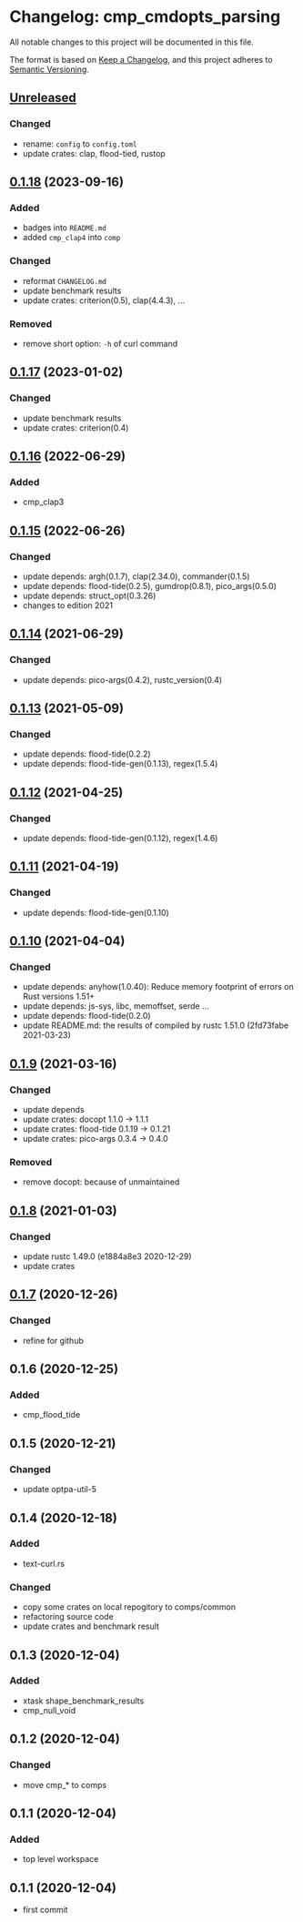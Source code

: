 # Changelog: cmp_cmdopts_parsing

All notable changes to this project will be documented in this file.

The format is based on [Keep a Changelog](https://keepachangelog.com/en/1.0.0/),
and this project adheres to [Semantic Versioning](https://semver.org/spec/v2.0.0.html).

## [Unreleased]
### Changed
* rename: `config` to `config.toml`
* update crates: clap, flood-tied, rustop


## [0.1.18] (2023-09-16)
### Added
* badges into `README.md`
* added `cmp_clap4` into `comp`

### Changed
* reformat `CHANGELOG.md`
* update benchmark results
* update crates: criterion(0.5), clap(4.4.3), ...

### Removed
* remove short option: `-h` of curl command

## [0.1.17] (2023-01-02)
### Changed
* update benchmark results
* update crates: criterion(0.4)

## [0.1.16] (2022-06-29)
### Added
* cmp_clap3

## [0.1.15] (2022-06-26)
### Changed
* update depends: argh(0.1.7), clap(2.34.0), commander(0.1.5)
* update depends: flood-tide(0.2.5), gumdrop(0.8.1), pico_args(0.5.0)
* update depends: struct_opt(0.3.26)
* changes to edition 2021

## [0.1.14] (2021-06-29)
### Changed
* update depends: pico-args(0.4.2), rustc_version(0.4)

## [0.1.13] (2021-05-09)
### Changed
* update depends: flood-tide(0.2.2)
* update depends: flood-tide-gen(0.1.13), regex(1.5.4)

## [0.1.12] (2021-04-25)
### Changed
* update depends: flood-tide-gen(0.1.12), regex(1.4.6)

## [0.1.11] (2021-04-19)
### Changed
* update depends: flood-tide-gen(0.1.10)

## [0.1.10] (2021-04-04)
### Changed
* update depends: anyhow(1.0.40): Reduce memory footprint of errors on Rust versions 1.51+
* update depends: js-sys, libc, memoffset, serde ...
* update depends: flood-tide(0.2.0)
* update README.md: the results of compiled by rustc 1.51.0 (2fd73fabe 2021-03-23)

## [0.1.9] (2021-03-16)
### Changed
* update depends
* update crates: docopt 1.1.0 -> 1.1.1
* update crates: flood-tide 0.1.19 -> 0.1.21
* update crates: pico-args 0.3.4 -> 0.4.0

### Removed
* remove docopt: because of unmaintained

## [0.1.8] (2021-01-03)
### Changed
* update rustc 1.49.0 (e1884a8e3 2020-12-29)
* update crates

## [0.1.7] (2020-12-26)
### Changed
* refine for github

## 0.1.6 (2020-12-25)
### Added
* cmp_flood_tide

## 0.1.5 (2020-12-21)
### Changed
* update optpa-util-5

## 0.1.4 (2020-12-18)
### Added
* text-curl.rs

### Changed
* copy some crates on local repogitory to comps/common
* refactoring source code
* update crates and benchmark result

## 0.1.3 (2020-12-04)
### Added
* xtask shape_benchmark_results
* cmp_null_void

## 0.1.2 (2020-12-04)
### Changed
* move cmp_* to comps

## 0.1.1 (2020-12-04)
### Added
* top level workspace

## 0.1.1 (2020-12-04)
* first commit

[Unreleased]: https://github.com/aki-akaguma/cmp_cmdopts_parsing/compare/v0.1.18..HEAD
[0.1.18]: https://github.com/aki-akaguma/cmp_cmdopts_parsing/compare/v0.1.17..v0.1.18
[0.1.17]: https://github.com/aki-akaguma/cmp_cmdopts_parsing/compare/v0.1.16..v0.1.17
[0.1.16]: https://github.com/aki-akaguma/cmp_cmdopts_parsing/compare/v0.1.15..v0.1.16
[0.1.15]: https://github.com/aki-akaguma/cmp_cmdopts_parsing/compare/v0.1.14..v0.1.15
[0.1.14]: https://github.com/aki-akaguma/cmp_cmdopts_parsing/compare/v0.1.13..v0.1.14
[0.1.13]: https://github.com/aki-akaguma/cmp_cmdopts_parsing/compare/v0.1.12..v0.1.13
[0.1.12]: https://github.com/aki-akaguma/cmp_cmdopts_parsing/compare/v0.1.11..v0.1.12
[0.1.11]: https://github.com/aki-akaguma/cmp_cmdopts_parsing/compare/v0.1.10..v0.1.11
[0.1.10]: https://github.com/aki-akaguma/cmp_cmdopts_parsing/compare/v0.1.9..v0.1.10
[0.1.9]: https://github.com/aki-akaguma/cmp_cmdopts_parsing/compare/v0.1.8..v0.1.9
[0.1.8]: https://github.com/aki-akaguma/cmp_cmdopts_parsing/compare/v0.1.7..v0.1.8
[0.1.7]: https://github.com/aki-akaguma/cmp_cmdopts_parsing/releases/tag/v0.1.7
